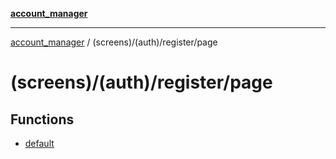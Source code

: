 [**account_manager**](../../../../README.md)

***

[account_manager](../../../../modules.md) / (screens)/(auth)/register/page

# (screens)/(auth)/register/page

## Functions

- [default](functions/default.md)
